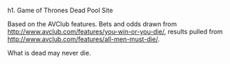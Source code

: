 h1. Game of Thrones Dead Pool Site

Based on the AVClub features. Bets and odds drawn from http://www.avclub.com/features/you-win-or-you-die/, results pulled from http://www.avclub.com/features/all-men-must-die/.

What is dead may never die.